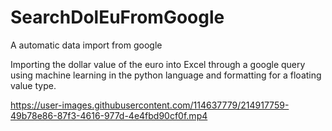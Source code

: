 # SearchDolEuFromGoogle
A automatic data import from google



Importing the dollar value of the euro into Excel through a google query using machine learning in the python language and formatting for a floating value type.


https://user-images.githubusercontent.com/114637779/214917759-49b78e86-87f3-4616-977d-4e4fbd90cf0f.mp4

